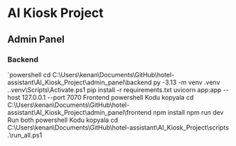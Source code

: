 ﻿# AI Kiosk Project

## Admin Panel

### Backend
`powershell
cd C:\Users\kenan\Documents\GitHub\hotel-assistant\AI_Kiosk_Project\admin_panel\backend
py -3.13 -m venv .venv
.\.venv\Scripts\Activate.ps1
pip install -r requirements.txt
uvicorn app:app --host 127.0.0.1 --port 7070
Frontend
powershell
Kodu kopyala
cd C:\Users\kenan\Documents\GitHub\hotel-assistant\AI_Kiosk_Project\admin_panel\frontend
npm install
npm run dev
Run both
powershell
Kodu kopyala
cd C:\Users\kenan\Documents\GitHub\hotel-assistant\AI_Kiosk_Project\scripts
.\run_all.ps1
